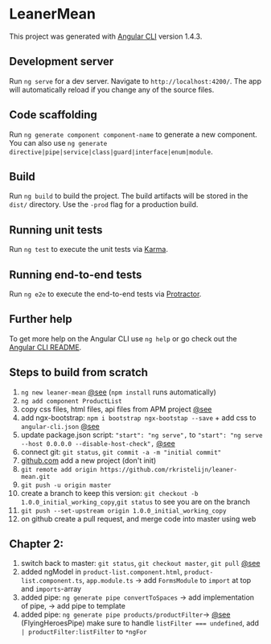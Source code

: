 # LeanerMean

This project was generated with [Angular CLI](https://github.com/angular/angular-cli) version 1.4.3.

## Development server

Run `ng serve` for a dev server. Navigate to `http://localhost:4200/`. The app will automatically reload if you change any of the source files.

## Code scaffolding

Run `ng generate component component-name` to generate a new component. You can also use `ng generate directive|pipe|service|class|guard|interface|enum|module`.

## Build

Run `ng build` to build the project. The build artifacts will be stored in the `dist/` directory. Use the `-prod` flag for a production build.

## Running unit tests

Run `ng test` to execute the unit tests via [Karma](https://karma-runner.github.io).

## Running end-to-end tests

Run `ng e2e` to execute the end-to-end tests via [Protractor](http://www.protractortest.org/).

## Further help

To get more help on the Angular CLI use `ng help` or go check out the [Angular CLI README](https://github.com/angular/angular-cli/blob/master/README.md).

## Steps to build from scratch
1. `ng new leaner-mean` [@see](https://cli.angular.io/) (`npm install` runs automatically)
2. `ng add component ProductList`
3. copy css files, html files, api files from APM project [@see](https://github.com/adamip/DeborahK_Angular2_GettingStarted)
4. add ngx-bootstrap: `npm i bootstrap ngx-bootstap --save` + add css to `angular-cli.json` [@see](https://github.com/valor-software/ngx-bootstrap/blob/development/docs/getting-started/ng-cli.md)
5. update package.json script: `"start": "ng serve",` to `"start": "ng serve --host 0.0.0.0 --disable-host-check",` [@see](https://github.com/angular/angular-cli)
6. connect git: `git status`, `git commit -a -m "initial commit"`
7. [github.com](https://github.com/new) add a new project (don't init)
8. `git remote add origin https://github.com/rkristelijn/leaner-mean.git`
9. `git push -u origin master`
10. create a branch to keep this version: `git checkout -b 1.0.0_initial_working_copy`,`git status` to see you are on the branch
11. `git push --set-upstream origin 1.0.0_initial_working_copy`
12. on github create a pull request, and merge code into master using web 

## Chapter 2:
1. switch back to master: `git status`, `git checkout master`, `git pull` [@see](https://confluence.atlassian.com/bitbucket/use-a-git-branch-to-merge-a-file-681902555.html)
2. added ngModel in `product-list.component.html`, `product-list.component.ts`, `app.module.ts` -> add `FormsModule` to `import` at top and `imports`-array
3. added pipe: `ng generate pipe convertToSpaces` -> add implementation of pipe, -> add pipe to template
4. added pipe: `ng generate pipe products/productFilter`-> [@see](https://angular.io/guide/pipes) (FlyingHeroesPipe) make sure to handle `listFilter === undefined`, add ` | productFilter:listFilter` to `*ngFor`
